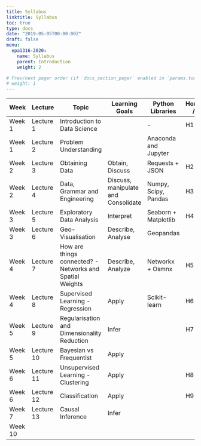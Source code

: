 ```yaml
---
title: Syllabus
linktitle: Syllabus
toc: true
type: docs
date: "2019-05-05T00:00:00Z"
draft: false
menu:
  epa1316-2020:
    name: Syllabus
    parent: Introduction
    weight: 2

# Prev/next pager order (if `docs_section_pager` enabled in `params.toml`)
# weight: 1
---
```




| Week    | Lecture    | Topic                                                    | Learning Goals                      | Python Libraries     | Homework / Labs | Assessment    |
| ------- | ---------  | -------------------------------------------------------- | ----------------------------------- | -------------------- | --------------- | ------------- |
| Week 1  | Lecture 1  | Introduction to Data Science                             |                                     | \-                   | H1              |               |
| Week 1  | Lecture 2  | Problem Understanding                                    |                                     | Anaconda and Jupyter |                 | Assignment 1  |
| Week 2  | Lecture 3  | Obtaining Data                                           | Obtain, Discuss                     | Requests + JSON      | H2              |               |
| Week 2  | Lecture 4  | Data, Grammar and Engineering                            | Discuss, manipulate and Consolidate | Numpy, Scipy, Pandas | H3              |               |
| Week 3  | Lecture 5  | Exploratory Data Analysis                                | Interpret                           | Seaborn + Matplotlib | H4              |               |
| Week 3  | Lecture 6  | Geo-Visualisation                                        | Describe, Analyse                   | Geopandas            |                 | Assignment 2  |
| Week 4  | Lecture 7  | How are things connected? - Networks and Spatial Weights | Describe, Analyze                   | Networkx + Osmnx     | H5              |               |
| Week 4  | Lecture 8  | Supervised Learning - Regression                         | Apply                               | Scikit-learn         | H6              |               |
| Week 5  | Lecture 9  | Regularisation and Dimensionality Reduction              | Infer                               |                      | H7              |               |
| Week 5  | Lecture 10 | Bayesian vs Frequentist                                  | Apply                               |                      |                 | Assignment 3  |
| Week 6  | Lecture 11 | Unsupervised Learning - Clustering                       | Apply                               |                      | H8              |               |
| Week 6  | Lecture 12 | Classification                                           | Apply                               |                      | H9              |               |
| Week 7  | Lecture 13 | Causal Inference                                         | Infer                               |                      |                 | Assignment 4  |
| Week 10 |            |                                                          |                                     |                      |                 | Final Project |
